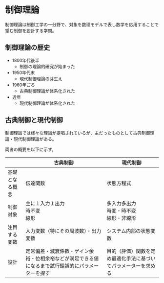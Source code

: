 # 制御理論

制御理論は制御工学の一分野で、対象を数理モデルで表し数学を応用することで望む制御を設計する学問。

## 制御理論の歴史

* 1800年代後半
  * 制御の理論的研究が始まった
* 1950年代末
  * 現代制御理論の芽生え
* 1960年ごろ
  * 古典制御理論が体系化された
* 近年
  * 現代制御理論が体系化された

## 古典制御と現代制御

制御理論では様々な理論が提唱されているが、主だったものとして古典制御理論・現代制御理論がある。

両者の概要を以下に示す。

||古典制御|現代制御|
|----|----|----|
|基礎となる概念|伝達関数|状態方程式|
|制御対象|主に１入力１出力<br />時不変<br />線形|多入力多出力<br />時変・時不変<br />線形・非線形|
|注目する変数|入力変数（特にその周波数）・出力変数|システム内部の状態変数|
|設計|定常偏差・減衰係数・ゲイン余裕・位相余裕などが満足できる値になるまで試行錯誤的にパラメーターを探す|目的（評価）関数を定め最適化手法に基づいてパラメーターを求める|
